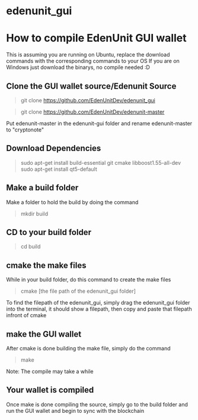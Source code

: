 # edenunit_gui

# How to compile EdenUnit GUI wallet
This is assuming you are running on Ubuntu, replace the download commands with the corresponding commands to your OS
If you are on Windows just download the binarys, no compile needed :D

## Clone the GUI wallet source/Edenunit Source

> git clone https://github.com/EdenUnitDev/edenunit_gui

> git clone https://github.com/EdenUnitDev/edenunit-master

Put edenunit-master in the edenunit-gui folder and rename edenunit-master to "cryptonote"


## Download Dependencies

> sudo apt-get install build-essential git cmake libboost1.55-all-dev
> sudo apt-get install qt5-default

## Make a build folder

Make a folder to hold the build by doing the command

>mkdir build

## CD to your build folder

> cd build

## cmake the make files

While in your build folder, do this command to create the make files

> cmake [the file path of the edenunit_gui folder]

To find the filepath of the edenunit_gui, simply drag the edenunit_gui folder into the terminal, it should show a filepath,
then copy and paste that filepath infront of cmake

## make the GUI wallet

After cmake is done building the make file, simply do the command

> make

Note: The compile may take a while

## Your wallet is compiled

Once make is done compiling the source, simply go to the build folder and run the GUI wallet and begin to sync with the blockchain

